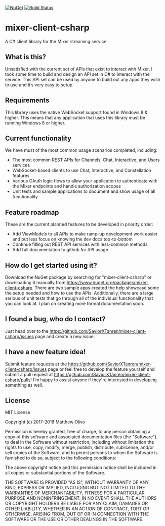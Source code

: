[![NuGet](https://img.shields.io/nuget/v/mixer-client-csharp.svg?style=flat)](https://www.nuget.org/packages/mixer-client-csharp) [![Build Status](https://travis-ci.org/SaviorXTanren/mixer-client-csharp.svg?branch=master)](https://travis-ci.org/SaviorXTanren/mixer-client-csharp)

# mixer-client-csharp
A C# client library for the Mixer streaming service

## What is this?
Unsatisfied with the current set of APIs that exist to interact with Mixer, I took some time to build and design an API set in C# to interact with the service. This API set can be used by anyone to build out any apps they wish to use and it’s very easy to setup.

## Requirements
This library uses the native WebSocket support found in Windows 8 & higher. This means that any application that uses this library must be running Windows 8 or higher.

## Current functionality
We have must of the most common usage scenarios completed, including:
- The most common REST APIs for Channels, Chat, Interactive, and Users services
- WebSocket-based clients to use Chat, Interactive, and Constellation features
- Various OAuth logic flows to allow your application to authenticate with the Mixer endpoints and handle authorization scopes
- Unit tests and sample applications to document and show usage of all functionality

## Feature roadmap
These are the current planned features to be developed in priority order:
- Add ViewModels to all APIs to make ramp-up development work easier and put less focus on knowing the dev docs top-to-bottom
- Continue filling out REST API services with less-common methods
- Add full documentation to github for API usage

## How do I get started using it?
Download the NuGet package by searching for "mixer-client-csharp" or downloading it manually from https://www.nuget.org/packages/mixer-client-csharp. There are two sample apps created the help showcase some the setup needed and how to use the APIs. Additionally, there are a large serious of unit tests that go through all of the individual functionality that you can look at. I plan on creating more formal documentation soon.

## I found a bug, who do I contact?
Just head over to the https://github.com/SaviorXTanren/mixer-client-csharp/issues page and create a new issue.

## I have a new feature idea!
Submit feature requests at the https://github.com/SaviorXTanren/mixer-client-csharp/issues page or feel free to develop the feature yourself and submit a pull request at https://github.com/SaviorXTanren/mixer-client-csharp/pulls! I'm happy to assist anyone if they're interested in developing something as well.

## License
MIT License

Copyright (c) 2017-2018 Matthew Olivo

Permission is hereby granted, free of charge, to any person obtaining a copy of this software and associated documentation files (the "Software"), to deal in the Software without restriction, including without limitation the rights to use, copy, modify, merge, publish, distribute, sublicense, and/or sell copies of the Software, and to permit persons to whom the Software is furnished to do so, subject to the following conditions:

The above copyright notice and this permission notice shall be included in all copies or substantial portions of the Software.

THE SOFTWARE IS PROVIDED "AS IS", WITHOUT WARRANTY OF ANY KIND, EXPRESS OR IMPLIED, INCLUDING BUT NOT LIMITED TO THE WARRANTIES OF MERCHANTABILITY, FITNESS FOR A PARTICULAR PURPOSE AND NONINFRINGEMENT. IN NO EVENT SHALL THE AUTHORS OR COPYRIGHT HOLDERS BE LIABLE FOR ANY CLAIM, DAMAGES OR OTHER LIABILITY, WHETHER IN AN ACTION OF CONTRACT, TORT OR OTHERWISE, ARISING FROM, OUT OF OR IN CONNECTION WITH THE SOFTWARE OR THE USE OR OTHER DEALINGS IN THE SOFTWARE.

